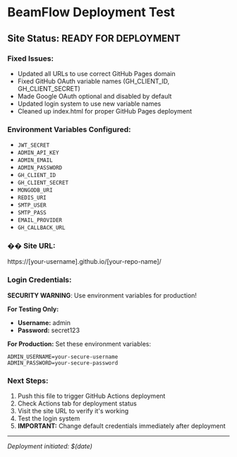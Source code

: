 #  BeamFlow Deployment Test

## Site Status: READY FOR DEPLOYMENT

###  Fixed Issues:
- Updated all URLs to use correct GitHub Pages domain
- Fixed GitHub OAuth variable names (GH_CLIENT_ID, GH_CLIENT_SECRET)
- Made Google OAuth optional and disabled by default
- Updated login system to use new variable names
- Cleaned up index.html for proper GitHub Pages deployment

###  Environment Variables Configured:
- `JWT_SECRET` 
- `ADMIN_API_KEY` 
- `ADMIN_EMAIL` 
- `ADMIN_PASSWORD` 
- `GH_CLIENT_ID` 
- `GH_CLIENT_SECRET` 
- `MONGODB_URI` 
- `REDIS_URI` 
- `SMTP_USER` 
- `SMTP_PASS` 
- `EMAIL_PROVIDER` 
- `GH_CALLBACK_URL` 

### �� Site URL:
https://[your-username].github.io/[your-repo-name]/

###  Login Credentials:
 **SECURITY WARNING**: Use environment variables for production!

**For Testing Only:**
- **Username:** admin
- **Password:** secret123

**For Production:**
Set these environment variables:
```env
ADMIN_USERNAME=your-secure-username
ADMIN_PASSWORD=your-secure-password
```

###  Next Steps:
1. Push this file to trigger GitHub Actions deployment
2. Check Actions tab for deployment status
3. Visit the site URL to verify it's working
4. Test the login system
5. **IMPORTANT:** Change default credentials immediately after deployment

---
*Deployment initiated: $(date)*

